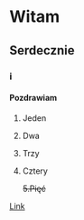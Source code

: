 # Witam
## Serdecznie
### i
#### Pozdrawiam
1. Jeden
2. Dwa
3. Trzy
4. Cztery

   ~~5.Pięć~~

[Link](https://youtu.be/dQw4w9WgXcQ?si=pkh5Dm0I6GprCVdq)
